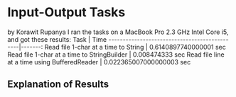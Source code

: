 # Input-Output Tasks
by Korawit Rupanya
I ran the tasks on a MacBook Pro 2.3 GHz Intel Core i5,
and got these results:
Task                                          | Time
----------------------------------------------|-------:
Read file 1-char at a time to String          |  0.6140897740000001 sec
Read file 1-char at a time to StringBuilder   |  0.008474333 sec
Read file line at a time using BufferedReader |  0.022365007000000003 sec
## Explanation of Results

